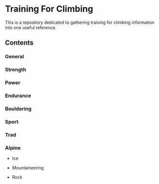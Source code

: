 # Training For Climbing

This is a repository dedicated to gathering training for climbing information into one useful reference.

## Contents

### General

### Strength

### Power

### Endurance

### Bouldering

### Sport

### Trad

### Alpine

* Ice

* Mountaineering

* Rock
